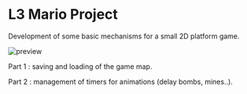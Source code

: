 # L3 Mario Project

Development of some basic mechanisms for a small 2D platform game.

![preview](https://github.com/maphdev/L3_Mario_Project/blob/master/mario.png)

Part 1 : saving and loading of the game map.

Part 2 : management of timers for animations (delay bombs, mines..).
